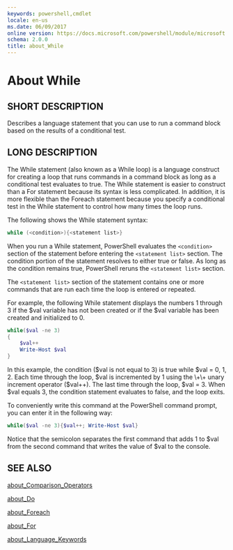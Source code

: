 ```yaml
---
keywords: powershell,cmdlet
locale: en-us
ms.date: 06/09/2017
online version: https://docs.microsoft.com/powershell/module/microsoft.powershell.core/about/about_while?view=powershell-4.0
schema: 2.0.0
title: about_While
---
```


# About While

## SHORT DESCRIPTION
Describes a language statement that you can use to run a command block
based on the results of a conditional test.

## LONG DESCRIPTION
The While statement (also known as a While loop) is a language construct
for creating a loop that runs commands in a command block as long as a
conditional test evaluates to true. The While statement is easier to
construct than a For statement because its syntax is less complicated. In
addition, it is more flexible than the Foreach statement because you
specify a conditional test in the While statement to control how many times
the loop runs.

The following shows the While statement syntax:

```powershell
while (<condition>){<statement list>}
```

When you run a While statement, PowerShell evaluates the `<condition>`
section of the statement before entering the `<statement list>` section. The
condition portion of the statement resolves to either true or false. As
long as the condition remains true, PowerShell reruns the `<statement list>`
section.

The `<statement list>` section of the statement contains one or more
commands that are run each time the loop is entered or repeated.

For example, the following While statement displays the numbers 1 through 3
if the $val variable has not been created or if the $val variable has been
created and initialized to 0.

```powershell
while($val -ne 3)
{
    $val++
    Write-Host $val
}
```

In this example, the condition ($val is not equal to 3) is true while $val
\= 0, 1, 2. Each time through the loop, $val is incremented by 1 using the
\+\+ unary increment operator ($val\+\+). The last time through the loop,
$val \= 3. When $val equals 3, the condition statement evaluates to false,
and the loop exits.

To conveniently write this command at the PowerShell command prompt, you
can enter it in the following way:

```powershell
while($val -ne 3){$val++; Write-Host $val}
```

Notice that the semicolon separates the first command that adds 1 to $val
from the second command that writes the value of $val to the console.

## SEE ALSO

[about_Comparison_Operators](about_Comparison_Operators.md)

[about_Do](about_Do.md)

[about_Foreach](about_Foreach.md)

[about_For](about_For.md)

[about_Language_Keywords](about_Language_Keywords.md)
